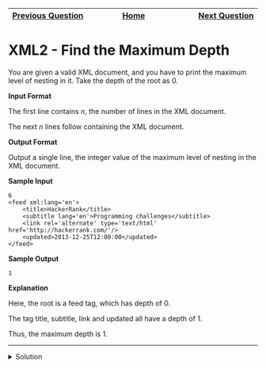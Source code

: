 | <img width=1000>[Previous Question](https://github.com/Kevin-Lago/python-hackerrank-solutions/tree/main/src/python/xml/xml_1_find_the_score)</img> | <img width=1000>[Home](https://github.com/Kevin-Lago/python-hackerrank-solutions)</img> | <img width=1000>[Next Question](https://github.com/Kevin-Lago/python-hackerrank-solutions/tree/main/src/python/closures_and_decorators/standardize_mobile_number_using_decorators)</img> |
|:---|:---:|---:|

# XML2 - Find the Maximum Depth

You are given a valid XML document, and you have to print the maximum level of nesting in it. Take the depth of the root as $0$.

__Input Format__

The first line contains $n$, the number of lines in the XML document.

The next $n$ lines follow containing the XML document.

__Output Format__

Output a single line, the integer value of the maximum level of nesting in the XML document.

__Sample Input__

```
6
<feed xml:lang='en'>
    <title>HackerRank</title>
    <subtitle lang='en'>Programming challenges</subtitle>
    <link rel='alternate' type='text/html' href='http://hackerrank.com/'/>
    <updated>2013-12-25T12:00:00</updated>
</feed>
```

__Sample Output__

```
1
```

__Explanation__

Here, the root is a feed tag, which has depth of $0$.

The tag title, subtitle, link and updated all have a depth of $1$.

Thus, the maximum depth is $1$.

---

<details><summary>Solution</summary>
    
```python

```
</details>
